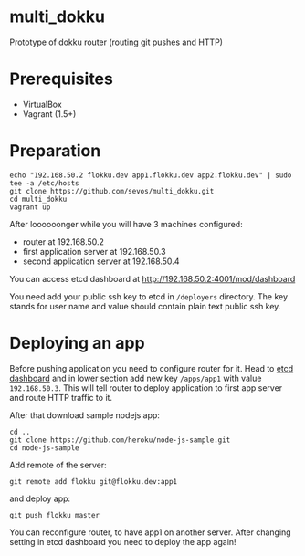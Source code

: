 multi_dokku
===========

Prototype of dokku router (routing git pushes and HTTP)

# Prerequisites

- VirtualBox
- Vagrant (1.5+)

# Preparation

```
echo "192.168.50.2 flokku.dev app1.flokku.dev app2.flokku.dev" | sudo tee -a /etc/hosts
git clone https://github.com/sevos/multi_dokku.git
cd multi_dokku
vagrant up
```

After loooooonger while you will have 3 machines configured:

* router at 192.168.50.2
* first application server at 192.168.50.3
* second application server at 192.168.50.4

You can access etcd dashboard at http://192.168.50.2:4001/mod/dashboard

You need add your public ssh key to etcd in `/deployers` directory. The key stands
for user name and value should contain plain text public ssh key.

# Deploying an app

Before pushing application you need to configure router for it. Head to
[etcd dashboard](http://192.168.50.2:4001/mod/dashboard) and in lower section
add new key `/apps/app1` with value `192.168.50.3`. This will tell router to
deploy application to first app server and route HTTP traffic to it.

After that download sample nodejs app:

```
cd ..
git clone https://github.com/heroku/node-js-sample.git
cd node-js-sample
```

Add remote of the server:

```
git remote add flokku git@flokku.dev:app1
```

and deploy app:

```
git push flokku master
```

You can reconfigure router, to have app1 on another server. After
changing setting in etcd dashboard you need to deploy the app again!
